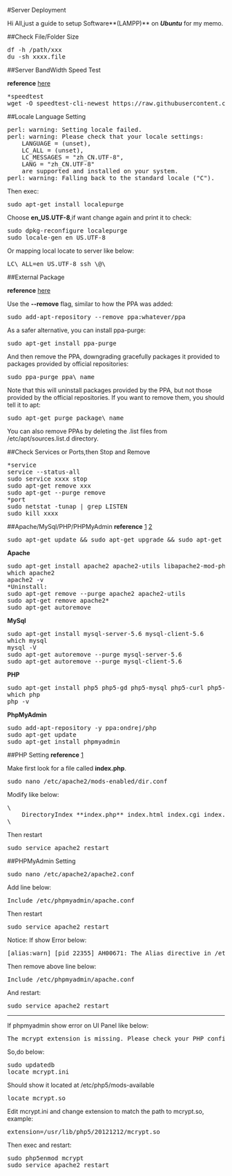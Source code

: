 #Server Deployment

Hi All,just a guide to setup Software**(LAMPP)** on ***Ubuntu*** for my memo.

##Check File/Folder Size

<pre>
df -h /path/xxx
du -sh xxxx.file
</pre>


##Server BandWidth Speed Test

**reference** [here](http://askubuntu.com/questions/104755/how-to-check-internet-speed-via-terminal)

<pre>
*speedtest
wget -O speedtest-cli-newest https://raw.githubusercontent.com/sivel/speedtest-cli/master/speedtest.py
</pre>

##Locale Language Setting
<pre>
perl: warning: Setting locale failed.
perl: warning: Please check that your locale settings:
    LANGUAGE = (unset),
    LC_ALL = (unset),
    LC_MESSAGES = "zh_CN.UTF-8",
    LANG = "zh_CN.UTF-8"
    are supported and installed on your system.
perl: warning: Falling back to the standard locale ("C").
</pre>

Then exec:
<pre>
sudo apt-get install localepurge
</pre>

Choose **en_US.UTF-8**,if want change again and print it to check:
<pre>
sudo dpkg-reconfigure localepurge
sudo locale-gen en_US.UTF-8
</pre>

Or mapping local locate to server like below:
<pre>
LC\_ALL=en_US.UTF-8 ssh \<name>@\<host>
</pre>

##External Package

**reference** [here](http://askubuntu.com/questions/307/how-can-ppas-be-removed)

Use the **--remove** flag, similar to how the PPA was added:
<pre>
sudo add-apt-repository --remove ppa:whatever/ppa
</pre>
As a safer alternative, you can install ppa-purge:
<pre>
sudo apt-get install ppa-purge
</pre>
And then remove the PPA, downgrading gracefully packages it provided to packages provided by official repositories:
<pre>
sudo ppa-purge ppa\_name
</pre>
Note that this will uninstall packages provided by the PPA, but not those provided by the official repositories. If you want to remove them, you should tell it to apt:
<pre>
sudo apt-get purge package\_name
</pre>
You can also remove PPAs by deleting the .list files from /etc/apt/sources.list.d directory.


##Check Services or Ports,then Stop and Remove

<pre>
*service
service --status-all
sudo service xxxx stop
sudo apt-get remove xxx
sudo apt-get --purge remove
*port
sudo netstat -tunap | grep LISTEN
sudo kill xxxx
</pre>

##Apache/MySql/PHP/PHPMyAdmin
**reference** [1](https://gregrickaby.com/2013/05/how-to-install-lamp-on-ubuntu/)
[2](https://www.digitalocean.com/community/tutorials/how-to-install-linux-apache-mysql-php-lamp-stack-on-ubuntu-14-04)

<pre>
sudo apt-get update && sudo apt-get upgrade && sudo apt-get dist-upgrade
</pre>

**Apache**

<pre>
sudo apt-get install apache2 apache2-utils libapache2-mod-php5
which apache2
apache2 -v
*Uninstall:
sudo apt-get remove --purge apache2 apache2-utils
sudo apt-get remove apache2*
sudo apt-get autoremove
</pre>

**MySql**
<pre>
sudo apt-get install mysql-server-5.6 mysql-client-5.6
which mysql
mysql -V
sudo apt-get autoremove --purge mysql-server-5.6
sudo apt-get autoremove --purge mysql-client-5.6
</pre>

**PHP**
<pre>
sudo apt-get install php5 php5-gd php5-mysql php5-curl php5-cli php5-cgi php5-dev php5-mcrypt
which php
php -v
</pre>

**PhpMyAdmin**
<pre>
sudo add-apt-repository -y ppa:ondrej/php
sudo apt-get update
sudo apt-get install phpmyadmin
</pre>

##PHP Setting
**reference** [1](https://www.digitalocean.com/community/tutorials/how-to-install-linux-apache-mysql-php-lamp-stack-on-ubuntu-14-04)

Make first look for a file called **index.php**. 

<pre>
sudo nano /etc/apache2/mods-enabled/dir.conf
</pre>

Modify like below:
<pre>
\<IfModule mod_dir.c>
    DirectoryIndex **index.php** index.html index.cgi index.pl index.xhtml index.htm
\</IfModule>
</pre>

Then restart
<pre>
sudo service apache2 restart
</pre>

##PHPMyAdmin Setting

<pre>
sudo nano /etc/apache2/apache2.conf
</pre>

Add line below:
<pre>
Include /etc/phpmyadmin/apache.conf
</pre>

Then restart
<pre>
sudo service apache2 restart
</pre>

Notice:
If show Error below:
<pre>
[alias:warn] [pid 22355] AH00671: The Alias directive in /etc/phpmyadmin/apache.conf at line 3 will probably never match because it overlaps an earlier Alias.
</pre>

Then remove above line below:
<pre>
Include /etc/phpmyadmin/apache.conf
</pre>

And restart:
<pre>
sudo service apache2 restart
</pre>

---
If phpmyadmin show error on UI Panel like below:
<pre>
The mcrypt extension is missing. Please check your PHP configuration.
</pre>

So,do below:
<pre>
sudo updatedb 
locate mcrypt.ini
</pre>
Should show it located at /etc/php5/mods-available
<pre>
locate mcrypt.so
</pre>
Edit mcrypt.ini and change extension to match the path to mcrypt.so, example:
<pre>
extension=/usr/lib/php5/20121212/mcrypt.so
</pre>
Then exec and restart:
<pre>
sudo php5enmod mcrypt
sudo service apache2 restart 
</pre>











